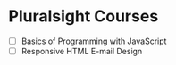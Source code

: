 # Pluralsight Courses

- [ ] Basics of Programming with JavaScript
- [ ] Responsive HTML E-mail Design